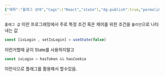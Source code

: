 ```yaml
---
{"제목":"플래그 상태","tags":["React","state"],"dg-publish":true,"permalink":"/v2/Studynotes/React/Flag status/","dgPassFrontmatter":true}
---
```



`플래그 값` 이란 프로그래밍에서 주로 특정 조건 혹은 제어를 위한 조건을 `불리언`으로 나타내는 값

```jsx
const [isLogin , setIsLogin] = useState(false) 
```

이런거할때 굳이 State를 사용하지말고

```jsx
const isLogin = hasToken && hasCookie
```

이런식으로 플래그를 활용해서 할수있음.

